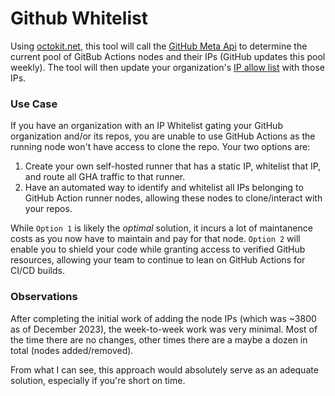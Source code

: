 # Github Whitelist

Using [octokit.net](ctokit.net), this tool will call the [GitHub Meta Api](https://docs.github.com/en/free-pro-team@latest/rest/meta/meta?apiVersion=2022-11-28#get-github-meta-information) to determine the current pool of GitBub Actions nodes and their IPs (GitHub updates this pool weekly). The tool will then update your organization's [IP allow list](https://docs.github.com/en/enterprise-cloud@latest/organizations/keeping-your-organization-secure/managing-security-settings-for-your-organization/managing-allowed-ip-addresses-for-your-organization) with those IPs.

### Use Case

If you have an organization with an IP Whitelist gating your GitHub organization and/or its repos, you are unable to use GitHub Actions as the running node won't have access to clone the repo. Your two options are:

1. Create your own self-hosted runner that has a static IP, whitelist that IP, and route all GHA traffic to that runner.
2. Have an automated way to identify and whitelist all IPs belonging to GitHub Action runner nodes, allowing these nodes to clone/interact with your repos.

While `Option 1` is likely the _optimal_ solution, it incurs a lot of maintanence costs as you now have to maintain and pay for that node. `Option 2` will enable you to shield your code while granting access to verified GitHub resources, allowing your team to continue to lean on GitHub Actions for CI/CD builds.

### Observations

After completing the initial work of adding the node IPs (which was ~3800 as of December 2023), the week-to-week work was very minimal. Most of the time there are no changes, other times there are a maybe a dozen in total (nodes added/removed).

From what I can see, this approach would absolutely serve as an adequate solution, especially if you're short on time.
